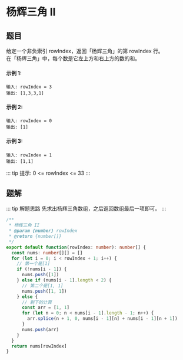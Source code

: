 #  杨辉三角 II

## 题目
给定一个非负索引 rowIndex，返回「杨辉三角」的第 rowIndex 行。<br>
在「杨辉三角」中，每个数是它左上方和右上方的数的和。

#### 示例 1:
```
输入: rowIndex = 3
输出: [1,3,3,1]
```

#### 示例 2:
```
输入: rowIndex = 0
输出: [1]
```

#### 示例 3:
```
输入: rowIndex = 1
输出: [1,1]
```

::: tip 提示:
0 <= rowIndex <= 33
:::

## 题解
::: tip 解题思路
先求出杨辉三角数组，之后返回数组最后一项即可。
:::

```ts
/**
 * 杨辉三角 II
 * @param {number} rowIndex
 * @return {number[]}
 */
export default function(rowIndex: number): number[] {
  const nums: number[][] = []
  for (let i = 0; i < rowIndex + 1; i++) {
    // 第一个是[1]
    if (!nums[i - 1]) {
      nums.push([1])
    } else if (nums[i - 1].length < 2) {
      // 第二个是[1, 1]
      nums.push([1, 1])
    } else {
      // 剩下的计算
      const arr = [1, 1]
      for (let n = 0; n < nums[i - 1].length - 1; n++) {
        arr.splice(n + 1, 0, nums[i - 1][n] + nums[i - 1][n + 1])
      }
      nums.push(arr)
    }
  }
  return nums[rowIndex]
}
```
